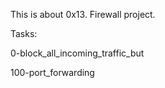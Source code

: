 This is about 0x13. Firewall project.

Tasks:

0-block_all_incoming_traffic_but

100-port_forwarding
